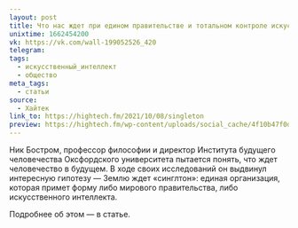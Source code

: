 ```yaml
---
layout: post
title: Что нас ждет при едином правительстве и тотальном контроле искусственным интеллектом
unixtime: 1662454200
vk: https://vk.com/wall-199052526_420
telegram: 
tags:
  - искусственный_интеллект
  - общество
meta_tags:
  - статьи
source:
  - Хайтек
link_to: https://hightech.fm/2021/10/08/singleton
preview: https://hightech.fm/wp-content/uploads/social_cache/4f10b47f0db80fc463c2ec8251b11990_fb.jpg
---
```

Ник Бостром, профессор философии и директор Института будущего человечества Оксфордского университета пытается понять, что ждет человечество в будущем. В ходе своих исследований он выдвинул интересную гипотезу — Землю ждет «синглтон»: единая организация, которая примет форму либо мирового правительства, либо искусственного интеллекта.

Подробнее об этом — в статье.